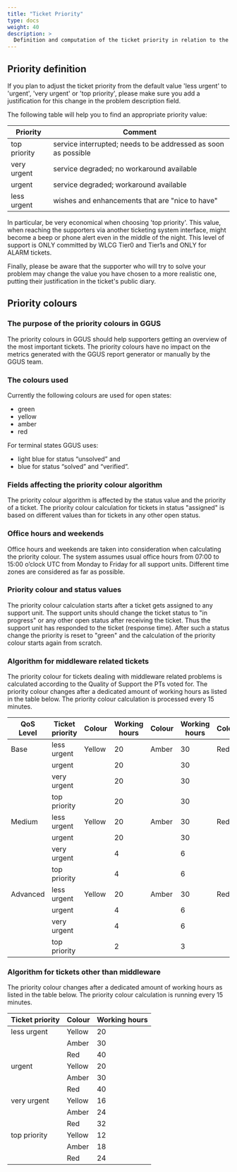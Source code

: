 ```yaml
---
title: "Ticket Priority"
type: docs
weight: 40
description: >
  Definition and computation of the ticket priority in relation to the QoS levels
---
```


## Priority definition

If you plan to adjust the ticket priority from the default value 'less urgent'
to 'urgent', 'very urgent' or 'top priority', please make sure you add a
justification for this change in the problem description field.

The following table will help you to find an appropriate priority value:

| Priority     | Comment                                                        |
| ------------ | -------------------------------------------------------------- |
| top priority | service interrupted; needs to be addressed as soon as possible |
| very urgent  | service degraded; no workaround available                      |
| urgent       | service degraded; workaround available                         |
| less urgent  | wishes and enhancements that are "nice to have"                |

In particular, be very economical when choosing 'top priority'. This value, when
reaching the supporters via another ticketing system interface, might become a
beep or phone alert even in the middle of the night. This level of support is
ONLY committed by WLCG Tier0 and Tier1s and ONLY for ALARM tickets.

Finally, please be aware that the supporter who will try to solve your problem
may change the value you have chosen to a more realistic one, putting their
justification in the ticket's public diary.

## Priority colours

### The purpose of the priority colours in GGUS

The priority colours in GGUS should help supporters getting an overview of the
most important tickets. The priority colours have no impact on the metrics
generated with the GGUS report generator or manually by the GGUS team.

### The colours used

Currently the following colours are used for open states:

- green
- yellow
- amber
- red

For terminal states GGUS uses:

- light blue for status “unsolved” and
- blue for status “solved” and “verified”.

### Fields affecting the priority colour algorithm

The priority colour algorithm is affected by the status value and the priority
of a ticket. The priority colour calculation for tickets in status "assigned" is
based on different values than for tickets in any other open status.

### Office hours and weekends

Office hours and weekends are taken into consideration when calculating the
priority colour. The system assumes usual office hours from 07:00 to 15:00
o’clock UTC from Monday to Friday for all support units. Different time zones
are considered as far as possible.

### Priority colour and status values

The priority colour calculation starts after a ticket gets assigned to any
support unit. The support units should change the ticket status to "in progress"
or any other open status after receiving the ticket. Thus the support unit has
responded to the ticket (response time). After such a status change the priority
is reset to "green" and the calculation of the priority colour starts again from
scratch.

### Algorithm for middleware related tickets

The priority colour for tickets dealing with middleware related problems is
calculated according to the Quality of Support the PTs voted for. The priority
colour changes after a dedicated amount of working hours as listed in the table
below. The priority colour calculation is processed every 15 minutes.

| QoS Level| Ticket priority | Colour          | Working hours | Colour        | Working hours | Colour        | Working hours |
| -------- | --------------- | --------------- | ------------- | ------------- | ------------- | ------------- | ------------- |
| Base     | less urgent     | Yellow          | 20            | Amber         | 30            | Red           | 40            |
|          | urgent          |                 | 20            |               | 30            |               | 40            |
|          | very urgent     |                 | 20            |               | 30            |               | 40            |
|          | top priority    |                 | 20            |               | 30            |               | 40            |
| Medium   | less urgent     | Yellow          | 20            | Amber         | 30            | Red           | 40            |
|          | urgent          |                 | 20            |               | 30            |               | 40            |
|          | very urgent     |                 | 4             |               | 6             |               | 8             |
|          | top priority    |                 | 4             |               | 6             |               | 8             |
| Advanced | less urgent     | Yellow          | 20            | Amber         | 30            | Red           | 40            |
|          | urgent          |                 | 4             |               | 6             |               | 8             |
|          | very urgent     |                 | 4             |               | 6             |               | 8             |
|          | top priority    |                 | 2             |               | 3             |               | 4             |

### Algorithm for tickets other than middleware

The priority colour changes after a dedicated amount of working hours as listed
in the table below. The priority colour calculation is running every 15 minutes.

| Ticket priority | Colour | Working hours |
| --------------- | ------ | ------------- |
| less urgent     | Yellow | 20            |
|                 | Amber  | 30            |
|                 | Red    | 40            |
| urgent          | Yellow | 20            |
|                 | Amber  | 30            |
|                 | Red    | 40            |
| very urgent     | Yellow | 16            |
|                 | Amber  | 24            |
|                 | Red    | 32            |
| top priority    | Yellow | 12            |
|                 | Amber  | 18            |
|                 | Red    | 24            |
